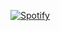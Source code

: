[![Spotify](https://novatorem-nevado.vercel.app/api/spotify)](https://open.spotify.com/user/9a1hoqfsn0s4m0bm8tl6t0d09)
